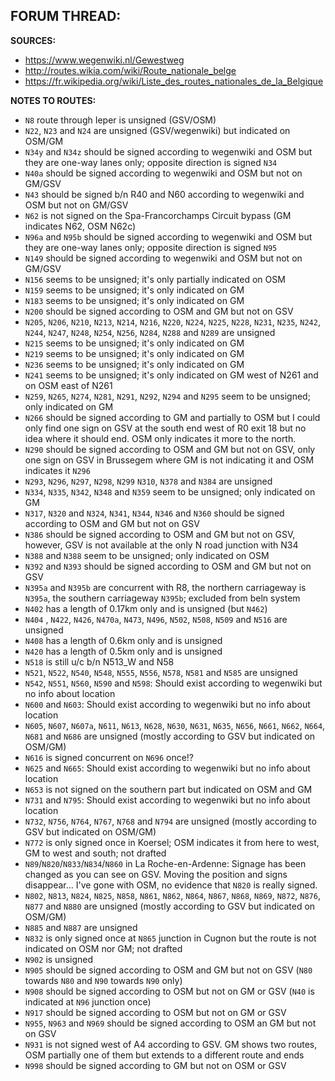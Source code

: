 ﻿**FORUM THREAD:**
- 


**SOURCES:**
- https://www.wegenwiki.nl/Gewestweg
- http://routes.wikia.com/wiki/Route_nationale_belge
- https://fr.wikipedia.org/wiki/Liste_des_routes_nationales_de_la_Belgique


**NOTES TO ROUTES:**
- `N8` route through Ieper is unsigned (GSV/OSM)
- `N22`, `N23` and `N24` are unsigned (GSV/wegenwiki) but indicated on OSM/GM
- `N34y` and `N34z` should be signed according to wegenwiki and OSM but they are one-way lanes only; opposite direction is signed `N34`
- `N40a` should be signed according to wegenwiki and OSM but not on GM/GSV
- `N43` should be signed b/n R40 and N60 according to wegenwiki and OSM but not on GM/GSV
- `N62` is not signed on the Spa-Francorchamps Circuit bypass (GM indicates N62, OSM N62c)
- `N96a` and `N95b` should be signed according to wegenwiki and OSM but they are one-way lanes only; opposite direction is signed `N95`
- `N149` should be signed according to wegenwiki and OSM but not on GM/GSV
- `N156` seems to be unsigned; it's only partially indicated on OSM
- `N159` seems to be unsigned; it's only indicated on GM
- `N183` seems to be unsigned; it's only indicated on GM
- `N200` should be signed according to OSM and GM but not on GSV
- `N205`, `N206`, `N210`, `N213`, `N214`, `N216`, `N220`, `N224`, `N225`, `N228`, `N231`, `N235`, `N242`, `N244`, `N247`, `N248`, `N254`, `N256`, `N284`, `N288` and `N289` are unsigned
- `N215` seems to be unsigned; it's only indicated on GM
- `N219` seems to be unsigned; it's only indicated on GM
- `N236` seems to be unsigned; it's only indicated on GM
- `N241` seems to be unsigned; it's only indicated on GM west of N261 and on OSM east of N261
- `N259`, `N265`, `N274`, `N281`, `N291`, `N292`, `N294` and `N295` seem to be unsigned; only indicated on GM
- `N266` should be signed according to GM and partially to OSM but I could only find one sign on GSV at the south end west of R0 exit 18 but no idea where it should end. OSM only indicates it more to the north.
- `N290` should be signed according to OSM and GM but not on GSV, only one sign on GSV in Brussegem where GM is not indicating it and OSM indicates it `N296`
- `N293`, `N296`, `N297`, `N298`, `N299` `N310`, `N378` and `N384` are unsigned
- `N334`, `N335`, `N342`, `N348` and `N359` seem to be unsigned; only indicated on GM
- `N317`, `N320` and `N324`, `N341`, `N344`, `N346` and `N360` should be signed according to OSM and GM but not on GSV
- `N386` should be signed according to OSM and GM but not on GSV, however, GSV is not available at the only N road junction with N34
- `N388` and `N388` seem to be unsigned; only indicated on OSM
- `N392` and `N393` should be signed according to OSM and GM but not on GSV
- `N395a` and `N395b` are concurrent with R8, the northern carriageway is `N395a`, the southern carriageway `N395b`; excluded from beln system
- `N402` has a length of 0.17km only and is unsigned (but `N462`)
- `N404` , `N422`, `N426`, `N470a`, `N473`, `N496`, `N502`, `N508`, `N509` and `N516` are unsigned
- `N408` has a length of 0.6km only and is unsigned
- `N420` has a length of 0.5km only and is unsigned
- `N518` is still u/c b/n N513_W and N58
- `N521`, `N522`, `N540`, `N548`, `N555`, `N556`, `N578`, `N581` and `N585` are unsigned
- `N542`, `N551`, `N560`, `N590` and `N598`: Should exist according to wegenwiki but no info about location
- `N600` and `N603`: Should exist according to wegenwiki but no info about location
- `N605`, `N607`, `N607a`, `N611`, `N613`, `N628`, `N630`, `N631`, `N635`, `N656`, `N661`, `N662`, `N664`, `N681` and `N686` are unsigned (mostly according to GSV but indicated on OSM/GM)
- `N616` is signed concurrent on `N696` once!?
- `N625` and `N665`: Should exist according to wegenwiki but no info about location
- `N653` is not signed on the southern part but indicated on OSM and GM
- `N731` and `N795`: Should exist according to wegenwiki but no info about location
- `N732`, `N756`, `N764`, `N767`, `N768` and `N794` are unsigned (mostly according to GSV but indicated on OSM/GM)
- `N772` is only signed once in Koersel; OSM indicates it from here to west, GM to west and south; not drafted
- `N89`/`N820`/`N833`/`N834`/`N860` in La Roche-en-Ardenne: Signage has been changed as you can see on GSV. Moving the position and signs disappear... I've gone with OSM, no evidence that `N820` is really signed.
- `N802`, `N813`, `N824`, `N825`, `N858`, `N861`, `N862`, `N864`, `N867`, `N868`, `N869`, `N872`, `N876`, `N877` and `N880` are unsigned (mostly according to GSV but indicated on OSM/GM)
- `N885` and `N887` are unsigned
- `N832` is only signed once at `N865` junction in Cugnon but the route is not indicated on OSM nor GM; not drafted
- `N902` is unsigned
- `N905` should be signed according to OSM and GM but not on GSV (`N80` towards `N80` and `N90` towards `N90` only)
- `N908` should be signed according to OSM but not on GM or GSV (`N40` is indicated at `N96` junction once)
- `N917` should be signed according to OSM but not on GM or GSV
- `N955`, `N963` and `N969` should be signed according to OSM an GM but not on GSV
- `N931` is not signed west of A4 according to GSV. GM shows two routes, OSM partially one of them but extends to a different route and ends
- `N998` should be signed according to GM but not on OSM or GSV
